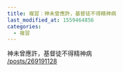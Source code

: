 ```yaml
---
title: 複習：神未曾應許，基督徒不得精神病
last_modified_at: 1559464856
categories:
  - 複習
---
```


<p>神未曾應許，基督徒不得精神病<br>
<a href="/posts/269191128" target="_blank">/posts/269191128</a></p>

<p>&nbsp;</p>

